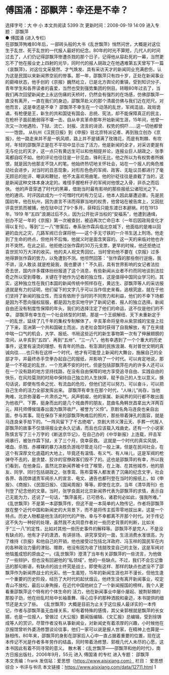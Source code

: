 # 傅国涌：邵飘萍：幸还是不幸？

选择字号：大 中 小   本文共阅读 5399 次 更新时间：2008-09-19 14:09
进入专题： 邵飘萍  
● 傅国涌 (进入专栏)  
在邵飘萍殉难80年后，一部砖头般的大书《乱世飘萍》悄然问世，大概是对这位生于乱世、死于乱世的一代报人最好的纪念。80年的时光不算短，几代人的时间过去了，人们仍记得邵飘萍惨遭杀戮的那个日子，记得他从容赴死的一幕，当然更忘不了他在报业史上四射的光华，同时代的报人胡政之在他遇难第五天曾写下一篇《哀飘萍》，对这位文采斐然、才气焕发、具有采访天才的新闻同业充满悲伤，认为这是民国以来新闻界空前的惨事。那一年，邵飘萍只有四十岁，正处在新闻事业的巅峰状态，他手创的《京报》巍然屹立，已是北方舆论的重镇，受到知识分子、青年学生和各界读者的喜爱，当然也受到强势集团的侧目。转眼80年过去了，当我们再次回望新闻史上永远伤痛的天桥时，仍然会有强烈的在场感，仿佛邵飘萍一直没有离开，一直在我们的身边，邵飘萍赴义的那个清晨仿佛与我们近在咫尺。对他而言，这是幸还是不幸？
邵飘萍不幸生在一个动荡的乱世，军阀混战，政局诡谲，有枪便是王，新生的共和国徒有国会、总统、宪法，却不能保障真正的民主，在枪杆子面前脆弱得不堪一击。自从辛亥革命那年开始新闻生涯，15年间，他曾一次又一次地遇险，下狱、流亡、封报、流言的诽谤、权势的恫吓……这一切他都曾一一饱尝。
从杭州《汉民日报》到《申报》驻北京特派记者、再到独立创办《京报》，他一路走来并不是一帆风顺，路上并不是铺满了玫瑰花，而是有荆棘、有坎坷，年轻的邵飘萍正是在不平坦中显示出了活力，他是新闻的全才，对采访更是有无与伦比的天才，这一点只有黄远生可以和他相提并论，连报业巨人胡政之、张季鸾都自叹不如。他的评论也往往是一针见血，锋利无比，他之所以为有权势者所嫉恨，就是因为他那支不饶人的笔。他始终热切地关怀社会，站在一个报人的角色推动社会进步，对当时的丑恶现象，对形形色色的军阀、政客、无耻议员都进行了毫无顾忌的批评、嘲讽和鞭挞，他不太喜欢用曲笔，他的针砭往往是直截了当的，这是新闻这种文体本身决定的。难怪手握枪杆子的军阀对他恨之入骨，非杀之而后快。
他的声音穿透了时代的黑幕，借助当时最有影响的那些报纸公诸阳光之下。他的通讯、时评因此成为一个可憎时代的有力见证，他本人因此屡遭迫害。先是民国初年，他在杭州，因为直言不讳而得罪当地的权贵，他曾站在被告席上，又因批评袁世凯而被捕，他在狱中过了9个多月，获释后只能东渡日本避祸，时在1913年。1919 年“五四”浪潮过后不久，因为公开批评当权的“安福系”，他遭到通缉，创办不足一年的《京报》第一次被查封，被迫再次亡命日本（一年后因政局变化才得以复刊）。等到“三一八”惨案后，奉系张作霖兵临北京城下，他面临的是难以回避的血光之灾，几路军阀已合谋将他——这个手无寸铁的一介书生送上刑场。他走到了生命的终点，但他并不后悔，他就义时是面含笑容的。这一天的来临对他也许并不突然，在此之前，他拒绝过张作霖的30万元支票，更早的时候，他还拒绝过袁世凯10万大洋的收买。他的夫人祝文秀回忆，当时曾劝他不要在《京报》过多地得罪张作霖的势力，以免遭到不测。他坦然回答：“张作霖的那些倒行逆施，我不讲，没人敢谈.就是枪毙我，我也要讲！”
不久前，具有世界影响的女记者法拉奇去世，国内许多媒体纷纷报道了这个消息，有些新闻从业者不约而同地谈到法拉奇之所以受到尊敬，关键在于她作为记者的独立性，这是值得中国同业学习的。其实，这种独立性在我们本国的新闻传统中照样存在，黄远生、邵飘萍等人的采访报道就是有力的证明，他们留下的文字几乎可以当作信史来看。追根究底，就在于他们坚持了新闻的独立性，而没有依附于当时的不同势力和利益，他们的不幸下场都是因为不愿向强权屈服，都是因为忠实地守护了新闻记者、报人的独立选择。新闻自由还没有制度性保障的年头，我们的选择注定了他们的命运，这不仅是他们的不幸。
邵飘萍有幸生在一个社会转型的时期，那是一个王纲解纽、天下未重新定于一的乱世，延续了几千年的集权专制解体了，辛亥革命将皇帝从紫禁城的宝座上拉了下来，亚洲第一个共和国破土而出，古老社会暂时获得了自我解放，有了在夹缝中喘一口气的机会，大学、报纸、书局这些近代的新生事物第一次有了伸展翅膀的空间，从辛亥到“五四”、再到“五卅”、“三一八”，他有幸遇到了一个个重大的历史事件，这里有滚烫的理想、有青年的热血、有澎湃的民族浪潮、有对普世文明的真诚向往……也只有在这样一个时代，他才有可能登上新闻的大舞台，施展自己的全部才华，并最终赤手空拳办起自己的报纸，并影响了一个时代。可以肯定地说，那是一个不稳定的乱世，一个充满不安的时代，但是包括邵飘萍在内的许多人还可以在一个没有路的地方坚持找路，在没有自由保障的地方享受追寻自由、实践自由的快乐，在风险莫测的时局中保持自己独立的人生抉择，赋予自己的人生以意义。换句话说，即使有性命之忧、有流血的危险，但他们还可以努力、可以奋斗，可以把自己生命的活力全部发挥出来。
邵飘萍有幸生在那个时代，“人味儿”尚存，当他殉难，北京弥漫着一片肃杀之气，风声鹤唳，他的家属、新闻界的同行都不敢出面为他收尸、下葬，挺身而出的是几个戏曲界的朋友，昆曲名角韩世昌拿出大洋两百元，拜托师傅侯瑞春出面为飘萍收尸，被誉为“义伶”。京剧名角马连良也亲自出面，参与其事。现在保存下来的邵飘萍殉难后的照片，那些带着弹孔的面容，就是马连良亲手拍下的。“一阵风留下了千古绝唱”，京剧大师义薄云天、手葬一代报人邵飘萍的故事不仅值得报业史永久记诵，而且也应该载入戏曲史。还有一个小说家陈慎言写了三十万字的《断送京华记》，在自己办的《中华新报》上连载，抨击军阀暴行，被张作霖下狱，关了三个月，侥幸获救。
这就是一个时代的真实风貌，嗜血、杀戮、赤裸裸的暴力决胜负游戏尽管走马灯一般上演，但是在民间社会，在这个有深厚文化底蕴的大地上，毕竟还有温情、有义气、有人味儿，这是军阀的枪弹夺不去的，是贪婪、狡诈的官僚政客们毁不了的。这也是邵飘萍的有幸，所以我们看到，在他身后，虽然北京新闻界被卡住了喉管，在上海、在其他城市，他的朋友、同学、同行包括胡政之、张季鸾、陈布雷等人都发表了沉痛的纪念文字，社会各界、各团体谴责军阀杀人的宣言、电文、通告也都刊登在当时的报纸上，如《申报》、《商报》、《民国日报》、《国闻周报》等等。即使在北京，当年《清华周刊》也刊登了纪念他的文章。当时，张学良面对北京新闻界代表为邵飘萍的求情，表示自己无能为力，还说了一句话，“飘萍虽死，已可扬名，诸君何必如此，强我所难。”
《乱世飘萍》不是第一本邵飘萍传，但这不是一本简单的人物传记，作者将邵飘萍放在整个近代中国和新闻史的大背景下，而不是将传主孤零零地拔出来，这是一个特点。历史人物都是他生活的时代的产物，幸与不幸都离不开那个时代。对于传记这不失为一种好的处理，虽然我不太同意作者对一些历史背景的判断，比如关于“三一八”的定性，比如对其他一些历史事件的解释等。邵飘萍不是完人，不是没有缺点的，他有才子的潇洒，有讲排场、讲究享受的一面，生活消费水准很高，为了维持《京报》和他自己的开销，他也接受过包括北洋政府、冯玉祥的国民军在内的各种政治力量的津贴、赠款，他没有因为收了钱就改变自己的主张，这是军阀对他恼羞成怒的原由之一。《乱世飘萍》澄清了当年有关邵飘萍的一些流言，为他做了一些辩护，但也没有回避他的“私领域”，他的一些缺点。不过，我们不会忘记鲁迅的那句断语，有缺点的战士终究是战士。即使有这样、那样的缺点也遮没不了邵飘萍作为新闻界战士的光彩。他一生虽短，15年的新闻生涯也并不漫长，但他生逢一个重要的历史阶段，经历了大时代的起伏烟云，他终生没有离开新闻事业，咬定青山不放松，最后以身殉报，在近代中国他树立了一个新闻报国的榜样。我个人更看重邵飘萍这个特有的个体生命的 活力，他在新闻事业中屡仆屡起、披荆斩棘的那股子劲，他在纷乱时局中长袖善舞、得心应手的那种洒脱和豪迈，本书提供的细节还是太少了些。
《乱世飘萍》大概是目前为止关于这位报人最详实的一本传记，作者与邵飘萍虽无血缘关系，却有着特殊的感情，其父亲郭根就是飘萍的长女婿，也是一位报人，曾做过《大公报》要闻版编辑、《文汇报》总编辑，受到徐铸成等人的赏识，尽管作者没有从事新闻业，对新闻史有着浓厚的兴趣，小时候他在京报馆曾听外婆汤修慧谈论往事，他们一家可以说是报人世家，在精神上也算是一脉相传。80年来，邵飘萍的身影在邵家后人心中一直占据着重要的位置，现在这本传记不光是作者多年劳作的结晶，同时带着汤修慧、郭根几代人未尽的心愿，这本书因此有着不同寻常的意义。
散木著：《乱世飘萍——邵飘萍和他的时代》，南方日报出版社，2006年9月，55元
进入 傅国涌 的专栏     进入专题： 邵飘萍  
本文责编：frank
发信站：爱思想（https://www.aisixiang.com）
栏目： 爱思想综合 > 书评与书讯
本文链接：https://www.aisixiang.com/data/12711.html
1